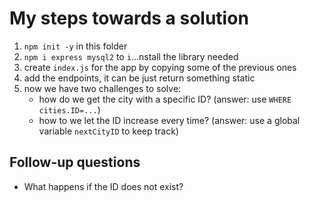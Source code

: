 # My steps towards a solution

1. `npm init -y` in this folder
2. `npm i express mysql2` to `i`...nstall the library needed
3. create `index.js` for the app by copying some of the previous ones
4. add the endpoints, it can be just return something static
5. now we have two challenges to solve:
   - how do we get the city with a specific ID? (answer: use `WHERE cities.ID=...`)
   - how to we let the ID increase every time? (answer: use a global variable `nextCityID` to keep track)

## Follow-up questions

- What happens if the ID does not exist?
